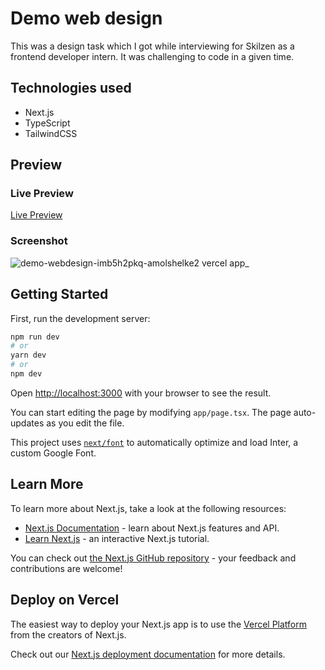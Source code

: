 # Demo web design

This was a design task which I got while interviewing for Skilzen as a frontend developer intern. It was challenging to code in a given time.

## Technologies used
- Next.js
- TypeScript
- TailwindCSS

## Preview

### Live Preview
[Live Preview](https://demo-webdesign-imb5h2pkq-amolshelke2.vercel.app/)

### Screenshot
![demo-webdesign-imb5h2pkq-amolshelke2 vercel app_](https://github.com/AmolShelke2/demo-webdesign/assets/95171638/1bc85477-c98a-49db-9eb8-b6281a7cbaf4)

## Getting Started

First, run the development server:

```bash
npm run dev
# or
yarn dev
# or
npm dev
```

Open [http://localhost:3000](http://localhost:3000) with your browser to see the result.

You can start editing the page by modifying `app/page.tsx`. The page auto-updates as you edit the file.

This project uses [`next/font`](https://nextjs.org/docs/basic-features/font-optimization) to automatically optimize and load Inter, a custom Google Font.

## Learn More

To learn more about Next.js, take a look at the following resources:

- [Next.js Documentation](https://nextjs.org/docs) - learn about Next.js features and API.
- [Learn Next.js](https://nextjs.org/learn) - an interactive Next.js tutorial.

You can check out [the Next.js GitHub repository](https://github.com/vercel/next.js/) - your feedback and contributions are welcome!

## Deploy on Vercel

The easiest way to deploy your Next.js app is to use the [Vercel Platform](https://vercel.com/new?utm_medium=default-template&filter=next.js&utm_source=create-next-app&utm_campaign=create-next-app-readme) from the creators of Next.js.

Check out our [Next.js deployment documentation](https://nextjs.org/docs/deployment) for more details.
